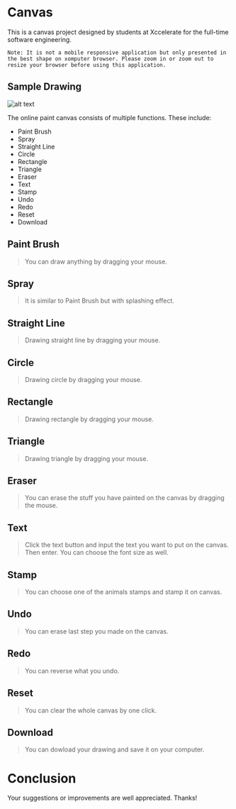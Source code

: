 # Canvas 

This is a canvas project designed by students at Xccelerate for the full-time software engineering. 

```
Note: It is not a mobile responsive application but only presented in the best shape on xomputer browser. Please zoom in or zoom out to resize your browser before using this application.
```

## Sample Drawing
![alt text](https://i.ibb.co/6BtKfL0/pic-2.png)

The online paint canvas consists of multiple functions. These include:

- Paint Brush
- Spray
- Straight Line
- Circle
- Rectangle
- Triangle
- Eraser
- Text
- Stamp
- Undo
- Redo
- Reset
- Download

## Paint Brush
> You can draw anything by dragging your mouse.

## Spray
> It is similar to Paint Brush but with splashing effect. 

## Straight Line
> Drawing straight line by dragging your mouse.

## Circle
> Drawing circle by dragging your mouse.

## Rectangle
> Drawing rectangle by dragging your mouse.

## Triangle
> Drawing triangle by dragging your mouse.

## Eraser
> You can erase the stuff you have painted on the canvas by dragging the mouse.

## Text
> Click the text button and input the text you want to put on the canvas. Then enter. You can choose the font size as well.

## Stamp
> You can choose one of the animals stamps and stamp it on canvas.

## Undo
> You can erase last step you made on the canvas.

## Redo
> You can reverse what you undo.

## Reset
>  You can clear the whole canvas by one click.

## Download
> You can dowload your drawing and save it on your computer.

# Conclusion
Your suggestions or improvements are well appreciated. Thanks!


